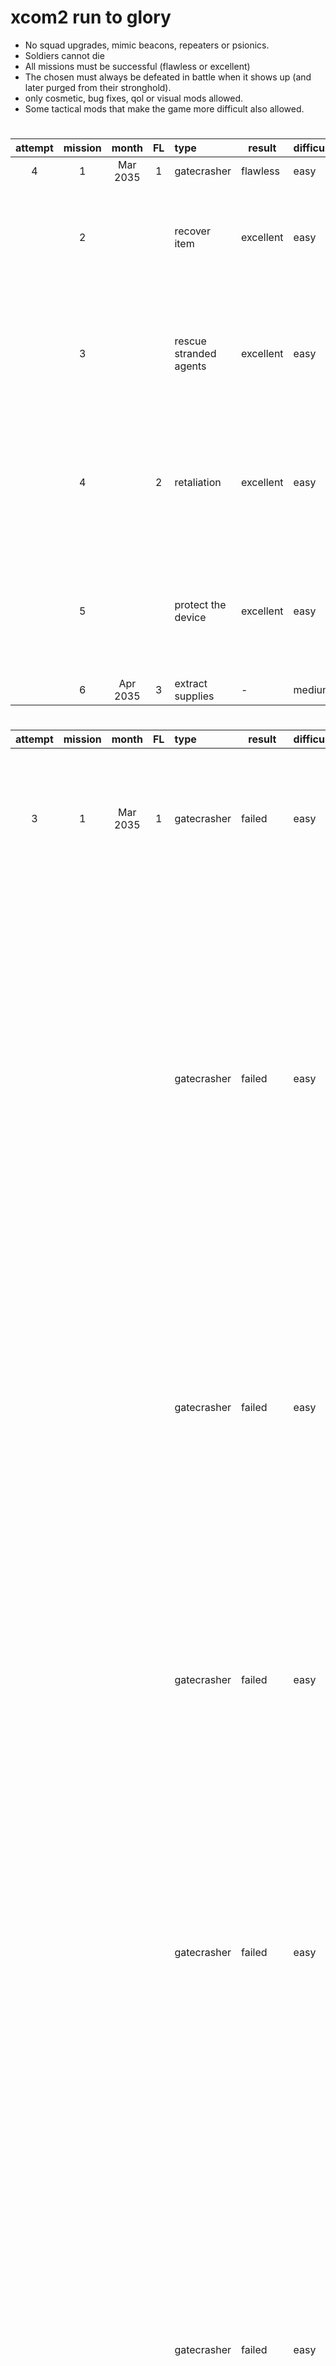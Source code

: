 # xcom2 run to glory

- No squad upgrades, mimic beacons, repeaters or psionics.
- Soldiers cannot die
- All missions must be successful (flawless or excellent)
- The chosen must always be defeated in battle when it shows up (and later purged from their stronghold).
- only cosmetic, bug fixes, qol or visual mods allowed.
- Some tactical mods that make the game more difficult also allowed.

#

| attempt | mission | month  | FL  | type | result | difficulty | sitrep | rewards | kills | chosen | wounded | dead | &nbsp;&nbsp;&nbsp;&nbsp;explanation&nbsp;&nbsp;&nbsp;&nbsp; | learnings |
|   :-:   |   :-:   | :----: | :-: | :--- | ------ | ---------- | ------ | ------- | :---: | ------ | :-----: | :--: | ----------- | --------- |
| 4 | 1  | Mar 2035 | 1 | gatecrasher | flawless | easy | - | - | 9 | - | - | - | - | - |
|   | 2  |          |   | recover item | excellent | easy | - | engineer | 9 | - | 1 | - | forgot that interactions with the objective activate nearby pods | dont interact with objectives unless ready to take on a pod |
|   | 3  |          |   | rescue stranded agents | excellent | easy | the horde | scientist + intel + sharpshooter | 205 | - | 1 | - | dasher hidden inside a container attacked a soldier that came down the ladder to move to evac point | not much as it's not possible to reliably keep track of all the lost that are out of LOS |
|   | 4  |          | 2 | retaliation | excellent | easy | - | loot + increased regional income | 9 | assassin | 1 | - | unvoidable hit from the assassin, even when we've spotted her ahead but she's got agile as well which makes her really painful to kill | - |
|   | 5  |          |   | protect the device | excellent | easy | - | intel + counter rural checkpoints | 8 | - | 1 | - | embush botched because there was a trooper that was not visible, sectoid soaked all the shots, trooper shot against full cover and hit | - |
|   | 6  | Apr 2035 | 3 | extract supplies | - | medium | - | loot | - | - | - | - | - | - |

#

| attempt | mission | month  | FL  | type | result | difficulty | sitrep | rewards | kills | chosen | wounded | dead | explanation | learnings |
|   :-:   |   :-:   | :----: | :-: | :--- | ------ | ---------- | ------ | ------- | :---: | ------ | :-----: | :--: | ----------- | --------- |
| 3 | 1  | Mar 2035 | 1 | gatecrasher | failed | easy | - | - | - | - | 1 | - | beaglerush effect; the only soldier that could see the pod patroling was put on overwatch by mistake, instead of shooting | avoid letting pods flank soldiers whilst concealed |
|   |    |          |   | gatecrasher | failed | easy | - | - | - | - | 1 | - | officer pod run against overwatch (even with elevation only one shot hit. on our turn, rolled min damage on one flanked trooper, left with a hard choice between activating the sectoid pod or rending the only non flanked trooper, used volt instead and hoped for the trooper to run away, but it instead shot for 45% and hit | - |
|   |    |          |   | gatecrasher | failed | easy | - | - | - | - | 1 | - | had to activate officer pod this time, could not leave two troopers up after min damaging one. templar rended the full health trooper (volt not available) and activated sectoid pod. one of the two troopers shot for 45% and hit | - |
|   |    |          |   | gatecrasher | failed | easy | - | - | - | - | - | 1 | was able to get the officer pod to run the overwatch but the only shot missed, on my turn needed 4 shots to kill the officer and activated the sectoid pod which was 2 tiles behind. the troopers hit two of their 3 45% and killed a soldier | - |
|   |    |          |   | gatecrasher | failed | easy | - | - | - | - | 1 | - | keep rolling min damage on troopers that will go and shoot someone. unfortunately there's not much that can be done. high ground is mandatory to land any shots reliably and they cannot roll min damage more than once or we risk getting shot and wounded | - |
|   |    |          |   | gatecrasher | failed | easy | - | - | - | - | 1 | - | this time both sectoid and officer pods walked into overwatch but by the time the second pod arrived we were out of shots (only one landed anyway). left with 3 troopers, the officer and a sectoid. killed all but one trooper and the sectoid. the trooper shot my templar. i'm going to change the way i start the mission as it's clear that the sectoid and officer pods are too close to each other for me to be able to do this mission without having soldiers wounded | - |
|   |    |          |   | gatecrasher | failed | easy | - | - | - | - | 1 | - | run across civies again. frustration is starting to creep in and i'm dashing soldiers without taking enough care about civies being on the way. a pod activated and we got shot | - |
|   |    |          |   | gatecrasher | failed | easy | - | - | - | - | 1 | - | another run over a tile from a hidden civie which triggered a pod, yada yada yada, we know the drill | - |
|   |    |          |   | gatecrasher | flawless | easy | - | - | 8 | - | - | - | felt like save scumming tbh, given the amount of restarts. Had to walk away from the officer pod and grenade one trooper on high ground and use another grenade on trooper + officer (killing the officer) and wounded the 2nd trooper. was able to hit a flanking shot and move my templar closer to the sectoid pod which activated on the next turn but were easy peasy to kill | - |
|   |  2 |         |   | neutralise field commander | excellent | easy | the lost | engineer | 56 | 2 | - | - | lost concealment to the lost because of bad positioning. templar mind controlled with flagbang too far way (flag banged templar instead). got hit by a 25 and a 45 from a trooper and the commander | unlucky as the templar won't be able to go to mission 4 which puts the whole campaign at risk |
|   |  3 |         |   | gather survivors | flawless | easy | the lost | scientist + intel + 2 grenadiers | 247 | - | - | - | - | - |
|   |  4 |         | 2 | retaliation | fair | easy | - | loot | - | - | 2 | 2 | killed the chosen whilst another pod walking into us, got shot once. was able to get rid of the first pod but activated the second pod which we manage to survive the first round of shots by offering easier shots to full health soldiers. rolled min damage on a trooper but what killed us was a faceless that activated after the first pod was dead which crited our ranger for 6. unlucky with the shots as advent crited 4 out of 5 shots against us. the second faceless got reflex and the grenadier wasn't able to run away fast enough and died | check extended information as the mod for enemy perks adds quite a lot of perks to standard units |

#

| attempt | mission | month  | FL  | type | result | difficulty | sitrep | rewards | kills | chosen | wounded | dead | explanation | learnings |
|   :-:   |   :-:   | :----: | :-: | :--- | ------ | ---------- | ------ | ------- | :---: | ------ | :-----: | :--: | ----------- | --------- |
| 2 | 1  | Mar 2035 | 1 | gatecrasher | flawless | easy | - | - | 8 | - | - | - | - | - |
|   | 2  |          |   | hack workstation | failed | easy | - | engineer | - | - | - | 1 | dashed to a square adjacent to an hidden civilian on turn 1 that activated a pod, sectoid flanked and killed a soldier | do not dash all the way to the limit of movement, civies could be just on the edge and not tile scannable |

#

| attempt | mission | month  | FL  | type | result | difficulty | sitrep | rewards | kills | chosen | wounded | dead | explanation | learnings |
|   :-:   |   :-:   | :----: | :-: | :--- | ------ | ---------- | ------ | ------- | :---: | ------ | :-----: | :--: | ----------- | --------- |
| 1 | 1  | Mar 2035 | 1 | gatecrasher | flawless | easy | - | - | 9 | - | - | - | - | - | - |
|   | 2  |          |   | destroy alien relay | flawless | easy | - | engineer | 8 | - | - | - | - | - |
|   | 3  |          |   | rescue stranded agents | flawless | easy | the horde | intel + scientist + sharpshooter | 201 | - | - | - | - | - |
|   | 4  |          | 2 | retaliation | flawless | easy | - | loot + increased regional income | 11 | warlock | - | - | - | - |
|   | 5  |          |   | hack workstation | flawless | easy | - | supplies + counter high alert | 11 | - | - | - | - | - |
|   | 6  | Apr 2035 | 3 | raid convoy | flawless | medium | the lost | loot | 21 | - | - | - | - | - |
|   | 7  |          |   | recover agent | flawless | medium | - | engineer + intel | 26 | - | - | - | - | - |
|   | 8  |          | 4 | protect the device | excellent | easy | - | engineer + intel | 8 | warlock | 1 | - | - | - |
|   | 9  |          |   | haven assault | excellent | medium | - | loot | 12 | - | 2 | - | - | - |
|   | 10 | May 2035 | 5 | sabotage transmiter | fair | hard | - | engineer + counter left behind | 15 | - | 2 | 2 | hard mission with FL 8 reinforcements | should have picked up the other gorilla op, it was too early to do a hard mission |



